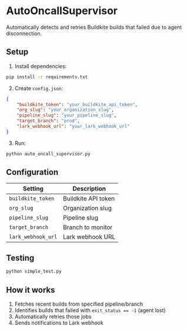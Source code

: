 # AutoOncallSupervisor

Automatically detects and retries Buildkite builds that failed due to agent disconnection.

## Setup

1. Install dependencies:
```bash
pip install -r requirements.txt
```

2. Create `config.json`:
```json
{
    "buildkite_token": "your_buildkite_api_token",
    "org_slug": "your_organization_slug", 
    "pipeline_slug": "your_pipeline_slug",
    "target_branch": "prod",
    "lark_webhook_url": "your_lark_webhook_url"
}
```

3. Run:
```bash
python auto_oncall_supervisor.py
```

## Configuration

| Setting | Description
|---------|------------|
| `buildkite_token` | Buildkite API token
| `org_slug` | Organization slug
| `pipeline_slug` | Pipeline slug
| `target_branch` | Branch to monitor
| `lark_webhook_url` | Lark webhook URL

## Testing

```bash
python simple_test.py
```

## How it works

1. Fetches recent builds from specified pipeline/branch
2. Identifies builds that failed with `exit_status == -1` (agent lost)
3. Automatically retries those jobs
4. Sends notifications to Lark webhook